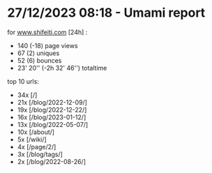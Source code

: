 # 27/12/2023 08:18 - Umami report
for www.shifeiti.com [24h] :

 - 140 (-18) page views
 - 67 (2) uniques
 - 52 (6) bounces
 - 23' 20'' (-2h 32' 46'') totaltime


top 10 urls:
 - 34x [/]
 - 21x [/blog/2022-12-09/]
 - 19x [/blog/2022-12-22/]
 - 16x [/blog/2023-01-12/]
 - 13x [/blog/2022-05-07/]
 - 10x [/about/]
 - 5x [/wiki/]
 - 4x [/page/2/]
 - 3x [/blog/tags/]
 - 2x [/blog/2022-08-26/]


